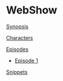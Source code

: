 # WebShow

[Synopsis](index.md)

[Characters](characters/character-profiles.md)

[Episodes]()

  * [Episode 1](episodes/episode1/summary.md)
  
[Snippets](randomQuotes.md)